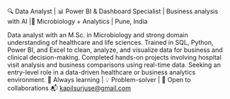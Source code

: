 🔍 Data Analyst | 📊 Power BI & Dashboard Specialist | Business analysis with AI |🧬 Microbiology + Analytics | Pune, India

 Data analyst with an M.Sc. in Microbiology and strong domain understanding of healthcare and life sciences. Trained in SQL, Python, Power BI, and Excel to clean, analyze, and visualize data for business and clinical decision-making. Completed hands-on projects involving hospital visit analysis and business comparisons using real-time data. Seeking an entry-level role in a data-driven healthcare or business analytics environment.
📌 Always learning | 💡 Problem-solver | 🤝 Open to collaborations
📬 kapilsurjuse@gmail.com

